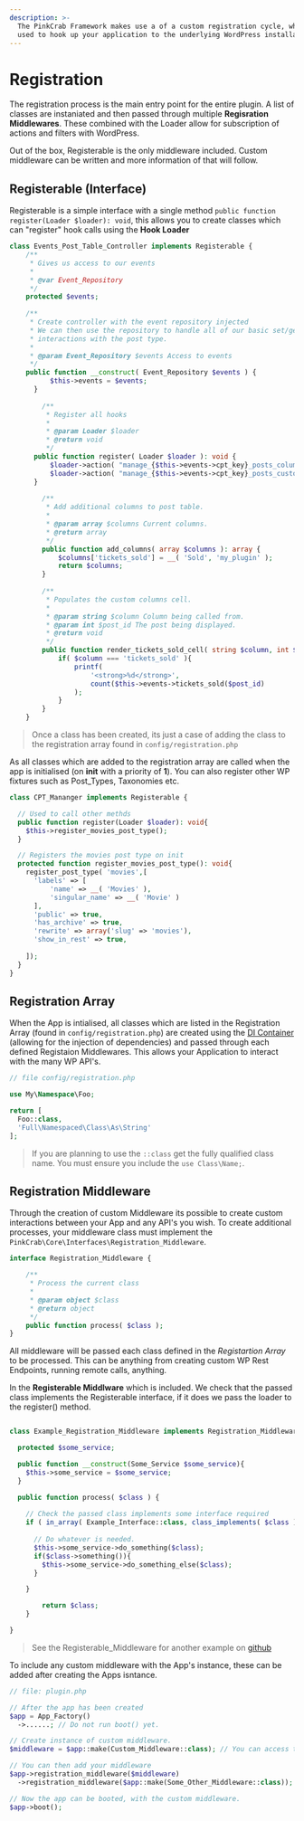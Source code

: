 ```yaml
---
description: >-
  The PinkCrab Framework makes use a of a custom registration cycle, which is
  used to hook up your application to the underlying WordPress installation.
---
```


# Registration

The registration process is the main entry point for the entire plugin. A list of classes are instaniated and then passed through multiple **Regisration Middlewares**. These combined with the Loader allow for subscription of actions and filters with WordPress. 

Out of the box, Registerable is the only middleware included. Custom middleware can be written and more information of that will follow.

## Registerable (Interface)

Registerable is a simple interface with a single method ```public function register(Loader $loader): void```, this allows you to create classes which can "register" hook calls using the **Hook Loader**


```php
class Events_Post_Table_Controller implements Registerable {
    /**
     * Gives us access to our events
     *
     * @var Event_Repository
     */
    protected $events;
    
    /**
     * Create controller with the event repository injected
     * We can then use the repository to handle all of our basic set/get
     * interactions with the post type.
     * 
     * @param Event_Repository $events Access to events
     */
    public function __construct( Event_Repository $events ) {
		  $this->events = $events;
	  }
	
		/**
		 * Register all hooks
		 *
		 * @param Loader $loader
		 * @return void
		 */
	  public function register( Loader $loader ): void {
		  $loader->action( "manage_{$this->events->cpt_key}_posts_columns", [$this, 'add_columns'] );
		  $loader->action( "manage_{$this->events->cpt_key}_posts_custom_column", [$this, 'render_tickets_sold_cell'], 10, 2 );
	  }
	
		/**
		 * Add additional columns to post table.
		 *
		 * @param array $columns Current columns.
		 * @return array
		 */
		public function add_columns( array $columns ): array {
			$columns['tickets_sold'] = __( 'Sold', 'my_plugin' );
			return $columns;
		}
		
		/**
		 * Populates the custom columns cell.
		 *
		 * @param string $column Column being called from.
		 * @param int $post_id The post being displayed.
		 * @return void
		 */
		public function render_tickets_sold_cell( string $column, int $post_id ): void {
			if( $column === 'tickets_sold' ){
				printf(
					'<strong>%d</strong>',
					count($this->events->tickets_sold($post_id)
				);
			}
		}
	}
```



> Once a class has been created, its just a case of adding the class to the registration array found in `config/registration.php`

As all classes which are added to the registration array are called when the app is initialised (on **init** with a priority of **1**). You can also register other WP fixtures such as Post_Types, Taxonomies etc.

```php
class CPT_Mananger implements Registerable {

  // Used to call other methds
  public function register(Loader $loader): void{
    $this->register_movies_post_type();
  }

  // Registers the movies post type on init
  protected function register_movies_post_type(): void{
    register_post_type( 'movies',[
      'labels' => [
          'name' => __( 'Movies' ),
          'singular_name' => __( 'Movie' )
      ],
      'public' => true,
      'has_archive' => true,
      'rewrite' => array('slug' => 'movies'),
      'show_in_rest' => true,
 
    ]);
  }
}
```
## Registration Array

When the App is intialised, all classes which are listed in the Registration Array (found in `config/registration.php`) are created using the [DI Container](../dependency-injection/README.md) (allowing for the injection of dependencies) and passed through each defined Registaion Middlewares. This allows your Application to interact with the many WP API's.

```php 
// file config/registration.php

use My\Namespace\Foo;

return [
  Foo::class,
  'Full\Namespaced\Class\As\String'
];
```
> If you are planning to use the `::class` get the fully qualified class name. You must ensure you include the `use Class\Name;`.

## Registration Middleware

Through the creation of custom Middleware its possible to create custom interactions between your App and any API's you wish. To create additional processes, your middleware class must implement the `PinkCrab\Core\Interfaces\Registration_Middleware`.

```php
interface Registration_Middleware {

	/**
	 * Process the current class
	 *
	 * @param object $class
	 * @return object
	 */
	public function process( $class );
}

```
All middleware will be passed each class defined in the *Registartion Array* to be processed. This can be anything from creating custom WP Rest Endpoints, running remote calls, anything.

In the **Registerable Middlware** which is included. We check that the passed class implements the Registerable interface, if it does we pass the loader to the register() method.

```php

class Example_Registration_Middleware implements Registration_Middleware {

  protected $some_service;

  public function __construct(Some_Service $some_service){
    $this->some_service = $some_service;
  }

  public function process( $class ) {
		
    // Check the passed class implements some interface required
    if ( in_array( Example_Interface::class, class_implements( $class ) ?: array(), true ) ) {
      
      // Do whatever is needed.
      $this->some_service->do_something($class);
      if($class->something()){
        $this->some_service->do_something_else($class);
      }

    }

		return $class;
	}

}
```

> See the Registerable_Middleware for another example on [github](https://github.com/Pink-Crab/Plugin-Framework/blob/master/src/Services/Registration/Registration_Service.php)

To include any custom middleware with the App's instance, these can be added after creating the Apps isntance.

```php
// file: plugin.php

// After the app has been created
$app = App_Factory()
  ->......; // Do not run boot() yet.

// Create instance of custom middleware.
$middleware = $app::make(Custom_Middleware::class); // You can access the DI container to construct your Middleware, with needed dependencies.

// You can then add your middleware
$app->registration_middleware($middleware)
  ->registration_middleware($app::make(Some_Other_Middleware::class));

// Now the app can be booted, with the custom middleware.
$app->boot();